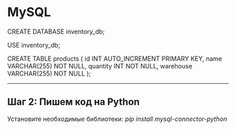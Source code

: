 # MySQL
CREATE DATABASE inventory_db;

USE inventory_db;

CREATE TABLE products (
    id INT AUTO_INCREMENT PRIMARY KEY,
    name VARCHAR(255) NOT NULL,
    quantity INT NOT NULL,
    warehouse VARCHAR(255) NOT NULL
);

-------------------------------------------
## Шаг 2: Пишем код на Python
Установите необходимые библиотеки:
*pip install mysql-connector-python*
